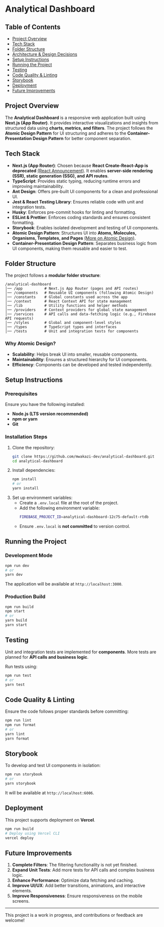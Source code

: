 # Analytical Dashboard

## Table of Contents

- [Project Overview](#project-overview)
- [Tech Stack](#tech-stack)
- [Folder Structure](#folder-structure)
- [Architecture & Design Decisions](#architecture--design-decisions)
- [Setup Instructions](#setup-instructions)
- [Running the Project](#running-the-project)
- [Testing](#testing)
- [Code Quality & Linting](#code-quality--linting)
- [Storybook](#storybook)
- [Deployment](#deployment)
- [Future Improvements](#future-improvements)

## Project Overview

The **Analytical Dashboard** is a responsive web application built using **Next.js (App Router)**. It provides interactive visualizations and insights from structured data using **charts, metrics, and filters**. The project follows the **Atomic Design Pattern** for UI structuring and adheres to the **Container-Presentation Design Pattern** for better component separation.

## Tech Stack

- **Next.js (App Router)**: Chosen because **React Create-React-App is deprecated** [(React Announcement)](https://react.dev/blog/2025/02/14/sunsetting-create-react-app). It enables **server-side rendering (SSR), static generation (SSG), and API routes**.
- **TypeScript**: Provides static typing, reducing runtime errors and improving maintainability.
- **Ant Design**: Offers pre-built UI components for a clean and professional UI.
- **Jest & React Testing Library**: Ensures reliable code with unit and integration tests.
- **Husky**: Enforces pre-commit hooks for linting and formatting.
- **ESLint & Prettier**: Enforces coding standards and ensures consistent formatting.
- **Storybook**: Enables isolated development and testing of UI components.
- **Atomic Design Pattern**: Structures UI into **Atoms, Molecules, Organisms, Templates, and Pages** [(More on Atomic Design)](https://atomicdesign.bradfrost.com/chapter-2/).
- **Container-Presentation Design Pattern**: Separates business logic from UI components, making them reusable and easier to test.

## Folder Structure

The project follows a **modular folder structure**:

```
/analytical-dashboard
│── /app          # Next.js App Router (pages and API routes)
│── /components   # Reusable UI components (following Atomic Design)
│── /constants    # Global constants used across the app
│── /context      # React Context API for state management
│── /lib          # Utility functions and helper methods
│── /providers    # Context providers for global state management
│── /services     # API calls and data-fetching logic (e.g., Firebase API requests)
│── /styles       # Global and component-level styles
│── /types        # TypeScript types and interfaces
│── /tests        # Unit and integration tests for components
```

### **Why Atomic Design?**

- **Scalability**: Helps break UI into smaller, reusable components.
- **Maintainability**: Ensures a structured hierarchy for UI components.
- **Efficiency**: Components can be developed and tested independently.

## Setup Instructions

### **Prerequisites**

Ensure you have the following installed:

- **Node.js (LTS version recommended)**
- **npm or yarn**
- **Git**

### **Installation Steps**

1. Clone the repository:
   ```sh
   git clone https://github.com/mwakazi-dev/analytical-dashboard.git
   cd analytical-dashboard
   ```
2. Install dependencies:
   ```sh
   npm install
   # or
   yarn install
   ```
3. Set up environment variables:
   - Create a `.env.local` file at the root of the project.
   - Add the following environment variable:
     ```sh
     FIREBASE_PROJECT_ID=analytical-dashboard-12c75-default-rtdb
     ```
   - Ensure `.env.local` is **not committed** to version control.

## Running the Project

### **Development Mode**

```sh
npm run dev
# or
yarn dev
```

The application will be available at `http://localhost:3000`.

### **Production Build**

```sh
npm run build
npm start
# or
yarn build
yarn start
```

## Testing

Unit and integration tests are implemented for **components**. More tests are planned for **API calls and business logic**.

Run tests using:

```sh
npm run test
# or
yarn test
```

## Code Quality & Linting

Ensure the code follows proper standards before committing:

```sh
npm run lint
npm run format
# or
yarn lint
yarn format
```

## Storybook

To develop and test UI components in isolation:

```sh
npm run storybook
# or
yarn storybook
```

It will be available at `http://localhost:6006`.

## Deployment

This project supports deployment on **Vercel**.

```sh
npm run build
# Deploy using Vercel CLI
vercel deploy
```

## Future Improvements

1. **Complete Filters**: The filtering functionality is not yet finished.
2. **Expand Unit Tests**: Add more tests for API calls and complex business logic.
3. **Enhance Performance**: Optimize data fetching and caching.
4. **Improve UI/UX**: Add better transitions, animations, and interactive elements.
5. **Improve Responsiveness**: Ensure responsiveness on the mobile screens.

---

This project is a work in progress, and contributions or feedback are welcome!

